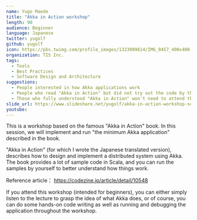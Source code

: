 ```yaml
---
name: Yugo Maede
title: "Akka in Action workshop"
length: 90
audience: Beginner
language: Japanese
twitter: yugolf
github: yugolf
icon: https://pbs.twimg.com/profile_images/1323009614/IMG_0457_400x400.jpg
organization: TIS Inc.
tags:
  - Tools
  - Best Practices
  - Software Design and Architecture
suggestions:
  - People interested in how Akka applications work
  - People who read "Akka in Action" but did not try out the code by themselves
  - Those who fully understood "Akka in Action" won't need to attend this workshop
slide_url: https://www.slideshare.net/yugolf/akka-in-action-workshop-scalamatsuri-2018
youtube: 
---
```

This is a workshop based on the famous "Akka in Action" book. 
In this session, we will implement and run "the minimum Akka application" described in the book.

"Akka in Action" (for which I wrote the Japanese translated version), describes 
how to design and implement a distributed system using Akka.
The book provides a lot of sample code in Scala, and you can run the samples by yourself
to better understand how things work.

Reference article： https://codezine.jp/article/detail/10548

If you attend this workshop (intended for beginners), 
you can either simply listen to the lecture to grasp the idea of what Akka does,
or of course, you can do some hands-on code writing as well as running and debugging the application throughout the workshop.
